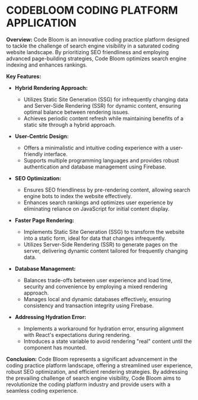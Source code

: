 # CODEBLOOM CODING PLATFORM APPLICATION

**Overview:**
Code Bloom is an innovative coding practice platform designed to tackle the challenge of search engine visibility in a saturated coding website landscape. By prioritizing SEO friendliness and employing advanced page-building strategies, Code Bloom optimizes search engine indexing and enhances rankings.

**Key Features:**

- **Hybrid Rendering Approach:**
  - Utilizes Static Site Generation (SSG) for infrequently changing data and Server-Side Rendering (SSR) for dynamic content, ensuring optimal balance between rendering issues.
  - Achieves periodic content refresh while maintaining benefits of a static site through a hybrid approach.

- **User-Centric Design:**
  - Offers a minimalistic and intuitive coding experience with a user-friendly interface.
  - Supports multiple programming languages and provides robust authentication and database management using Firebase.

- **SEO Optimization:**
  - Ensures SEO friendliness by pre-rendering content, allowing search engine bots to index the website effectively.
  - Enhances search rankings and optimizes user experience by eliminating reliance on JavaScript for initial content display.

- **Faster Page Rendering:**
  - Implements Static Site Generation (SSG) to transform the website into a static form, ideal for data that changes infrequently.
  - Utilizes Server-Side Rendering (SSR) to generate pages on the server, delivering dynamic content tailored for frequently changing data.

- **Database Management:**
  - Balances trade-offs between user experience and load time, security and convenience by employing a mixed rendering approach.
  - Manages local and dynamic databases effectively, ensuring consistency and transaction integrity using Firebase.

- **Addressing Hydration Error:**
  - Implements a workaround for hydration error, ensuring alignment with React's expectations during rendering.
  - Introduces a state variable to avoid rendering "real" content until the component has mounted.

**Conclusion:**
Code Bloom represents a significant advancement in the coding practice platform landscape, offering a streamlined user experience, robust SEO optimization, and efficient rendering strategies. By addressing the prevailing challenge of search engine visibility, Code Bloom aims to revolutionize the coding platform industry and provide users with a seamless coding experience.
